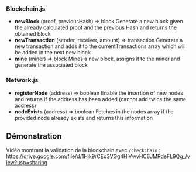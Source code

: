 ### Blockchain.js

* **newBlock** (proof, previousHash) => block
  Generate a new block given the already calculated proof and the previous Hash and returns the obtained block
* **newTransaction** (sender, receiver, amount) => transaction
  Generate a new transaction and adds it to the currentTransactions array which will be added in the next new block
* **mine** (miner) => block
  Mines a new block, assigns it to the miner and generate the associated block

### Network.js

* **registerNode** (address) => boolean
  Enable the insertion of new nodes and returns if the address has been added (cannot add twice the same address)
* **nodeExists** (address) => boolean
  Fetches in the nodes array if the provided node already exists and returns this information

## Démonstration
Vidéo montrant la validation de la blockchain avec `/checkChain` :
https://drive.google.com/file/d/1Hjk9rCEo3VGg4HlVwvHC6JMRdeFL9Qg_/view?usp=sharing
